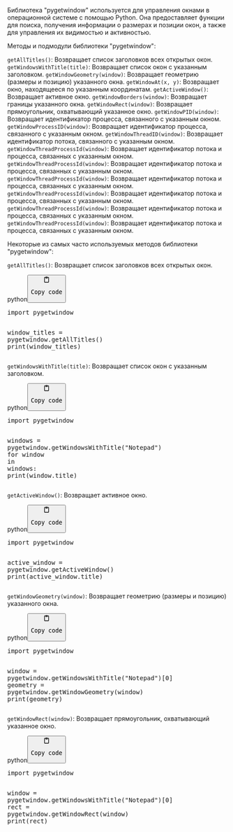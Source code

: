 <p>Библиотека "pygetwindow" используется для управления окнами в операционной системе с помощью Python.
Она предоставляет функции для поиска, получения информации о размерах и позиции окон, а также для управления их видимостью и активностью.</p>
<p>Методы и подмодули библиотеки "pygetwindow":</p>
<p><code>getAllTitles()</code>: Возвращает список заголовков всех открытых окон.
<code>getWindowsWithTitle(title)</code>: Возвращает список окон с указанным заголовком.
<code>getWindowGeometry(window)</code>: Возвращает геометрию (размеры и позицию) указанного окна.
<code>getWindowAt(x, y)</code>: Возвращает окно, находящееся по указанным координатам.
<code>getActiveWindow()</code>: Возвращает активное окно.
<code>getWindowBorders(window)</code>: Возвращает границы указанного окна.
<code>getWindowRect(window)</code>: Возвращает прямоугольник, охватывающий указанное окно.
<code>getWindowPID(window)</code>: Возвращает идентификатор процесса, связанного с указанным окном.
<code>getWindowProcessID(window)</code>: Возвращает идентификатор процесса, связанного с указанным окном.
<code>getWindowThreadID(window)</code>: Возвращает идентификатор потока, связанного с указанным окном.
<code>getWindowThreadProcessId(window)</code>: Возвращает идентификатор потока и процесса, связанных с указанным окном.
<code>getWindowThreadProcessId(window)</code>: Возвращает идентификатор потока и процесса, связанных с указанным окном.
<code>getWindowThreadProcessId(window)</code>: Возвращает идентификатор потока и процесса, связанных с указанным окном.
<code>getWindowThreadProcessId(window)</code>: Возвращает идентификатор потока и процесса, связанных с указанным окном.
<code>getWindowThreadProcessId(window)</code>: Возвращает идентификатор потока и процесса, связанных с указанным окном.
<code>getWindowThreadProcessId(window)</code>: Возвращает идентификатор потока и процесса, связанных с указанным окном.</p>
<p>Некоторые из самых часто используемых методов библиотеки "pygetwindow":</p>
<p><code>getAllTitles()</code>: Возвращает список заголовков всех открытых окон.</p>
<div class="code-element"><div class="lang-line"><text>python</text><button class="copy-button" onclick="copyCode(this)"><svg aria-hidden="true" xmlns="http://www.w3.org/2000/svg" width="16" height="16" fill="none" viewBox="0 0 24 24"><path stroke="currentColor" stroke-linecap="round" stroke-linejoin="round" stroke-width="2" d="M15 4h3a1 1 0 0 1 1 1v15a1 1 0 0 1-1 1H6a1 1 0 0 1-1-1V5a1 1 0 0 1 1-1h3m0 3h6m-5-4v4h4V3h-4Z"/></svg><pre>Copy code</pre></button></div><div class="code"><div class="highlight"><pre><span></span><span class="kn">import</span> <span class="nn">pygetwindow</span>

<span class="n">window_titles</span> <span class="o">=</span> <span class="n">pygetwindow</span><span class="o">.</span><span class="n">getAllTitles</span><span class="p">()</span>
<span class="nb">print</span><span class="p">(</span><span class="n">window_titles</span><span class="p">)</span>
</pre></div></div></div>

<p><code>getWindowsWithTitle(title)</code>: Возвращает список окон с указанным заголовком.</p>
<div class="code-element"><div class="lang-line"><text>python</text><button class="copy-button" onclick="copyCode(this)"><svg aria-hidden="true" xmlns="http://www.w3.org/2000/svg" width="16" height="16" fill="none" viewBox="0 0 24 24"><path stroke="currentColor" stroke-linecap="round" stroke-linejoin="round" stroke-width="2" d="M15 4h3a1 1 0 0 1 1 1v15a1 1 0 0 1-1 1H6a1 1 0 0 1-1-1V5a1 1 0 0 1 1-1h3m0 3h6m-5-4v4h4V3h-4Z"/></svg><pre>Copy code</pre></button></div><div class="code"><div class="highlight"><pre><span></span><span class="kn">import</span> <span class="nn">pygetwindow</span>

<span class="n">windows</span> <span class="o">=</span> <span class="n">pygetwindow</span><span class="o">.</span><span class="n">getWindowsWithTitle</span><span class="p">(</span><span class="s2">&quot;Notepad&quot;</span><span class="p">)</span>
<span class="k">for</span> <span class="n">window</span> <span class="ow">in</span> <span class="n">windows</span><span class="p">:</span>
    <span class="nb">print</span><span class="p">(</span><span class="n">window</span><span class="o">.</span><span class="n">title</span><span class="p">)</span>
</pre></div></div></div>

<p><code>getActiveWindow()</code>: Возвращает активное окно.</p>
<div class="code-element"><div class="lang-line"><text>python</text><button class="copy-button" onclick="copyCode(this)"><svg aria-hidden="true" xmlns="http://www.w3.org/2000/svg" width="16" height="16" fill="none" viewBox="0 0 24 24"><path stroke="currentColor" stroke-linecap="round" stroke-linejoin="round" stroke-width="2" d="M15 4h3a1 1 0 0 1 1 1v15a1 1 0 0 1-1 1H6a1 1 0 0 1-1-1V5a1 1 0 0 1 1-1h3m0 3h6m-5-4v4h4V3h-4Z"/></svg><pre>Copy code</pre></button></div><div class="code"><div class="highlight"><pre><span></span><span class="kn">import</span> <span class="nn">pygetwindow</span>

<span class="n">active_window</span> <span class="o">=</span> <span class="n">pygetwindow</span><span class="o">.</span><span class="n">getActiveWindow</span><span class="p">()</span>
<span class="nb">print</span><span class="p">(</span><span class="n">active_window</span><span class="o">.</span><span class="n">title</span><span class="p">)</span>
</pre></div></div></div>

<p><code>getWindowGeometry(window)</code>: Возвращает геометрию (размеры и позицию) указанного окна.</p>
<div class="code-element"><div class="lang-line"><text>python</text><button class="copy-button" onclick="copyCode(this)"><svg aria-hidden="true" xmlns="http://www.w3.org/2000/svg" width="16" height="16" fill="none" viewBox="0 0 24 24"><path stroke="currentColor" stroke-linecap="round" stroke-linejoin="round" stroke-width="2" d="M15 4h3a1 1 0 0 1 1 1v15a1 1 0 0 1-1 1H6a1 1 0 0 1-1-1V5a1 1 0 0 1 1-1h3m0 3h6m-5-4v4h4V3h-4Z"/></svg><pre>Copy code</pre></button></div><div class="code"><div class="highlight"><pre><span></span><span class="kn">import</span> <span class="nn">pygetwindow</span>

<span class="n">window</span> <span class="o">=</span> <span class="n">pygetwindow</span><span class="o">.</span><span class="n">getWindowsWithTitle</span><span class="p">(</span><span class="s2">&quot;Notepad&quot;</span><span class="p">)[</span><span class="mi">0</span><span class="p">]</span>
<span class="n">geometry</span> <span class="o">=</span> <span class="n">pygetwindow</span><span class="o">.</span><span class="n">getWindowGeometry</span><span class="p">(</span><span class="n">window</span><span class="p">)</span>
<span class="nb">print</span><span class="p">(</span><span class="n">geometry</span><span class="p">)</span>
</pre></div></div></div>

<p><code>getWindowRect(window)</code>: Возвращает прямоугольник, охватывающий указанное окно.</p>
<div class="code-element"><div class="lang-line"><text>python</text><button class="copy-button" onclick="copyCode(this)"><svg aria-hidden="true" xmlns="http://www.w3.org/2000/svg" width="16" height="16" fill="none" viewBox="0 0 24 24"><path stroke="currentColor" stroke-linecap="round" stroke-linejoin="round" stroke-width="2" d="M15 4h3a1 1 0 0 1 1 1v15a1 1 0 0 1-1 1H6a1 1 0 0 1-1-1V5a1 1 0 0 1 1-1h3m0 3h6m-5-4v4h4V3h-4Z"/></svg><pre>Copy code</pre></button></div><div class="code"><div class="highlight"><pre><span></span><span class="kn">import</span> <span class="nn">pygetwindow</span>

<span class="n">window</span> <span class="o">=</span> <span class="n">pygetwindow</span><span class="o">.</span><span class="n">getWindowsWithTitle</span><span class="p">(</span><span class="s2">&quot;Notepad&quot;</span><span class="p">)[</span><span class="mi">0</span><span class="p">]</span>
<span class="n">rect</span> <span class="o">=</span> <span class="n">pygetwindow</span><span class="o">.</span><span class="n">getWindowRect</span><span class="p">(</span><span class="n">window</span><span class="p">)</span>
<span class="nb">print</span><span class="p">(</span><span class="n">rect</span><span class="p">)</span>
</pre></div></div></div>